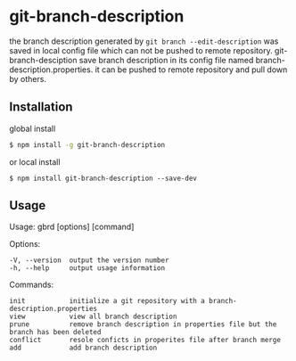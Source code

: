 # git-branch-description
the branch description generated by `git branch --edit-description` was saved in local config file which can not be pushed to remote repository. git-branch-desciption save branch description in its config file named branch-description.properties. it can be pushed to remote repository and pull down by others.

## Installation
global install
```bash
$ npm install -g git-branch-description
```
or local install
```
$ npm install git-branch-description --save-dev
```

## Usage
  Usage: gbrd [options] [command]

  Options:

    -V, --version  output the version number
    -h, --help     output usage information

  Commands:

    init           initialize a git repository with a branch-description.properties
    view           view all branch description
    prune          remove branch description in properties file but the branch has been deleted
    conflict       resole conficts in properites file after branch merge
    add            add branch description


